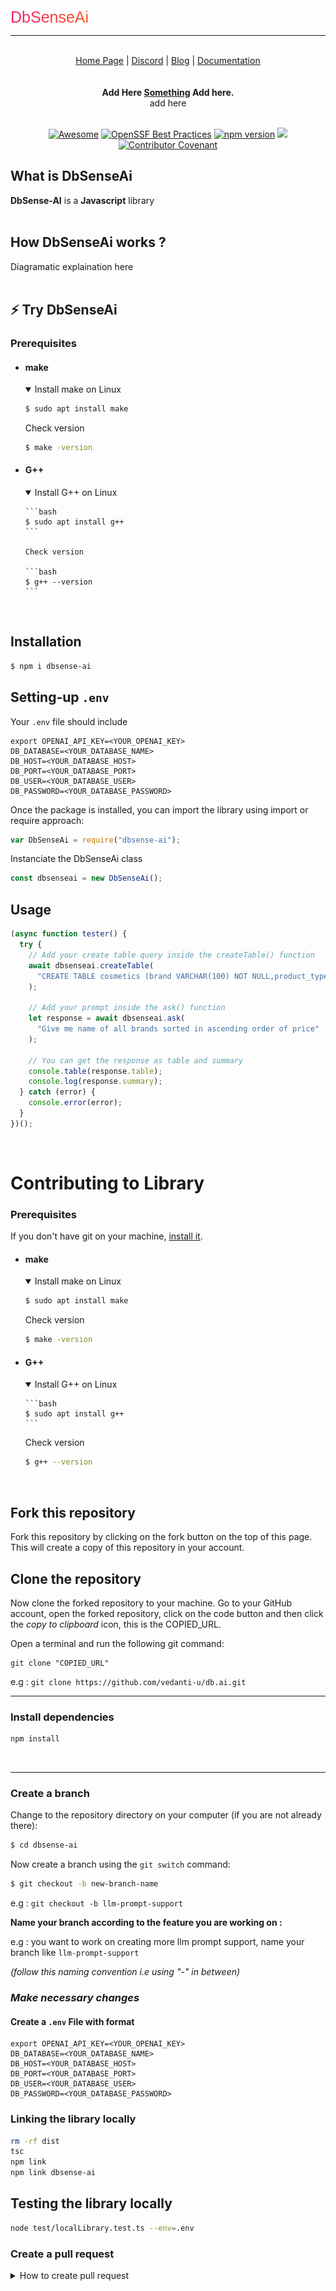 <div style="font-family: 'Lucida Console', 'Courier New', monospace; font-size: 25px;  font-family: Arial, Helvetica, sans-serif;
			background: linear-gradient(to right, #f32170,
					#ff6b08, #cf23cf, #eedd44);
			-webkit-text-fill-color: transparent;
			-webkit-background-clip: text;;">DbSenseAi</div>

---

<br/>
<div align="center">
    <a href="" style="color: ;">Home Page</a> |
    <a href="">Discord</a> |
    <a href="">Blog</a> |
    <a href="">Documentation</a>
</div>
<br/>
<br/>
<div align="center"><strong>Add Here <a href="">Something</a> Add here.</strong><br>add here
<br />
<br />
<div align="center">

[![Awesome](https://github.com/refinedev/awesome-refine/raw/main/images/badge.svg)](https://github.com/refinedev/awesome-refine)
[![OpenSSF Best Practices](https://www.bestpractices.dev/projects/8101/badge)](https://www.bestpractices.dev/projects/8101)
[![npm version](https://img.shields.io/npm/v/@refinedev/core.svg)](https://www.npmjs.com/package/@refinedev/core)
[![](https://img.shields.io/github/commit-activity/m/refinedev/refine)](https://github.com/refinedev/refine/commits/master)
[![Contributor Covenant](https://img.shields.io/badge/Contributor%20Covenant-2.0-4baaaa.svg)](CODE_OF_CONDUCT.md)
<br/>

</div>

</div align="left" >

## What is DbSenseAi

**DbSense-AI** is a **Javascript** library
</br>
</br>

## How DbSenseAi works ?

Diagramatic explaination here
</br>
</br>

## ⚡ Try DbSenseAi

### Prerequisites

- #### **make**

  <details open>
    <summary>Install make on Linux</summary>

  ```bash
  $ sudo apt install make
  ```

  Check version

  ```bash
  $ make -version
  ```

  </details>

- #### **G++**

  <details open>
    <summary>Install G++ on Linux</summary>

      ```bash
      $ sudo apt install g++
      ```

      Check version

      ```bash
      $ g++ --version
      ```

  </details>
  </br>

## Installation

```bash
$ npm i dbsense-ai
```

## Setting-up `.env`

Your `.env` file should include

```
export OPENAI_API_KEY=<YOUR_OPENAI_KEY>
DB_DATABASE=<YOUR_DATABASE_NAME>
DB_HOST=<YOUR_DATABASE_HOST>
DB_PORT=<YOUR_DATABASE_PORT>
DB_USER=<YOUR_DATABASE_USER>
DB_PASSWORD=<YOUR_DATABASE_PASSWORD>
```

Once the package is installed, you can import the library using import or require approach:

```javascript
var DbSenseAi = require("dbsense-ai");
```

Instanciate the DbSenseAi class

```javascript
const dbsenseai = new DbSenseAi();
```

## Usage

```javascript
(async function tester() {
  try {
    // Add your create table query inside the createTable() function
    await dbsenseai.createTable(
      "CREATE TABLE cosmetics (brand VARCHAR(100) NOT NULL,product_type VARCHAR(100) NOT NULL,product_price NUMERIC(10, 2));"
    );

    // Add your prompt inside the ask() function
    let response = await dbsenseai.ask(
      "Give me name of all brands sorted in ascending order of price"
    );

    // You can get the response as table and summary
    console.table(response.table);
    console.log(response.summary);
  } catch (error) {
    console.error(error);
  }
})();
```

</br>

# Contributing to Library

### Prerequisites

If you don't have git on your machine, [install it](https://docs.github.com/en/get-started/quickstart/set-up-git).

- #### **make**

  <details open>
    <summary>Install make on Linux</summary>

  ```bash
  $ sudo apt install make
  ```

  Check version

  ```bash
  $ make -version
  ```

  </details>

- #### **G++**

    <details open>
      <summary>Install G++ on Linux</summary>
      
      ```bash
      $ sudo apt install g++
      ```

  Check version

  ```bash
  $ g++ --version
  ```

    </details>
  </br>

## Fork this repository

Fork this repository by clicking on the fork button on the top of this page. This will create a copy of this repository in your account.
</br>

## Clone the repository

Now clone the forked repository to your machine. Go to your GitHub account, open the forked repository, click on the code button and then click the _copy to clipboard_ icon, this is the COPIED_URL.

Open a terminal and run the following git command:

```git
git clone "COPIED_URL"
```

e.g : `git clone https://github.com/vedanti-u/db.ai.git`
</br>

---

### Install dependencies

```bash
npm install
```

</br>

---

### Create a branch

Change to the repository directory on your computer (if you are not already there):

```bash
$ cd dbsense-ai
```

Now create a branch using the `git switch` command:

```bash
$ git checkout -b new-branch-name
```

e.g : `git checkout -b llm-prompt-support`

**Name your branch according to the feature you are working on :**

e.g : you want to work on creating more llm prompt support, name your branch like `llm-prompt-support`

_(follow this naming convention i.e using "-" in between)_

### _Make necessary changes_

#### Create a `.env` File with format

```
export OPENAI_API_KEY=<YOUR_OPENAI_KEY>
DB_DATABASE=<YOUR_DATABASE_NAME>
DB_HOST=<YOUR_DATABASE_HOST>
DB_PORT=<YOUR_DATABASE_PORT>
DB_USER=<YOUR_DATABASE_USER>
DB_PASSWORD=<YOUR_DATABASE_PASSWORD>
```

### Linking the library locally

```bash
rm -rf dist
tsc
npm link
npm link dbsense-ai
```

## Testing the library locally

```bash
node test/localLibrary.test.ts --env=.env
```

### Create a pull request

  <details>
   <summary>How to create pull request</summary>
  </br>
  Once you have modified an existing file or added a new file to the project of your choice, you can stage it to your local repository, which we can do with the `git add` command. In our example, `filename.md`, we will type the following command.

<code>$ git add filename.md</code>

where filename is the file you have modified or created

If you are looking to add all the files you have modified in a particular directory, you can stage them all with the following command:
`git add .`

Or, alternatively, you can type `git add -all` for all new files to be staged.

<h3>Commiting the changes</h3>
<code>git commit -m "Added a new prompt in prompts.json file"</code>

<h3>To PUSH your branch to your remote main</h3>
<code>$ git push --set-upstream origin your-branch-name</code>
</br>

e.g : `$ git push --set-upstream origin optimise-binding`

<h4>Open Github</h4>
<img align="right" width="300" src="https://github.com/vedanti-u/readme-assets/blob/main/compare-and-pulll-request.png" alt="compare and pull request" />
click on compare & pull request
<img align="right" width="300" src="https://github.com/vedanti-u/readme-assets/blob/main/create-pull-request.png" alt="create pull request" />
write a description for your pull request specifing the changes you have made, title it and then, Click on create pull request

_your branch will be merged on code review_

  </details>
